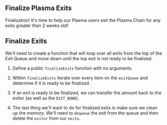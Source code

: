 ## Finalize Plasma Exits

Finalization! It's time to help our Plasma users exit the Plasma Chain for any exits greater than 2 weeks old! 

## Finalize Exits

We'll need to create a function that will loop over all exits from the top of the Exit Queue and move down until the top exit is not ready to be finalized.

1. Define a public `finalizeExits` function with no arguments.

2. Within `finalizeExits` iterate over every item on the `exitQueue` and determine if it is ready to be finalized.

3. If an exit is ready to be finalized, we can transfer the amount back to the exitor (as well as the `EXIT_BOND`).

4. The last thing we'll want to do for finalized exits is make sure we clean up the memory. We'll need to `dequeue` the exit from the queue and then delete the `exitor` from our `exits`.
